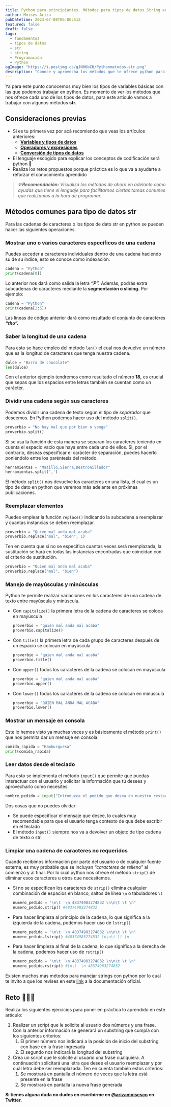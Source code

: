 ```yaml
---
title: Python para principiantes. Métodos para tipos de datos String en Python.
author: Moises Ariza
pubDatetime: 2023-07-08T06:00:51Z
featured: false
draft: false
tags:
  - fundamentos
  - tipos de datos
  - str
  - string
  - Programación
  - Python
ogImage: "https://i.postimg.cc/gJN06bCH/Pythonmetodos-str.png"
description: "Conoce y aprovecha los métodos que te ofrece python para los tipos de datos String y así facilitarte tus tareas en programación."
---
```

Ya para este punto conocemos muy bien los tipos de variables básicas con las que podemos trabajar en python. Es momento de ver los métodos que nos ofrece cada uno de los tipos de datos, para este artículo vamos a trabajar con algunos métodos **str.** 

## **Consideraciones previas**

- Si es tu primera vez por acá recomiendo que veas los artículos anteriores:
    - **[Variables y tipos de datos](https://arizamoises.co/posts/python-para-principiantes-variables-y-tipos-de-datos/)**
    - **[Operadores y expresiones](https://arizamoises.co/posts/python-para-principiantes-operadores-y-expresiones/)**
    - [**Conversión de tipos de datos**](https://arizamoises.co/posts/python-para-principiantes-conversi%C3%B3n-de-tipos-de-datos-b%C3%A1sicos/)
- El lenguaje escogido para explicar los conceptos de codificación será python 🐍
- Realiza los retos propuestos porque práctica es lo que va a ayudarte a reforzar el conocimiento aprendido

> ***💡 Recomendación:** Visualiza los métodos de ahora en adelante como ayudas que tiene el lenguaje para facilitarnos ciertas tareas comunes que realizamos a la hora de programar.*
> 

## Métodos comunes para tipo de datos str

Para las  cadenas de caracteres o los tipos de dato str en python se pueden hacer las siguientes operaciones.

### Mostrar uno o varios caracteres específicos de una cadena

Puedes acceder a caracteres individuales dentro de una cadena haciendo su de su índice, esto se conoce como indexación.

```python
cadena = "Python"
print(cadena[0])   
```

Lo anterior nos dará como salida la letra ***“P”.*** Además, podrás extra subcadenas de caracteres mediante la **segmentación o slicing.** Por ejemplo:

```python
cadena = "Python"
print(cadena[2:5])  
```

Las líneas de código anterior dará como resultado el conjunto de caracteres ***“tho”.***

### Saber la longitud de una cadena

Para esto se hace empleo del método `len()` el cual nos devuelve un número que es la longitud de caracteres que tenga nuestra cadena. 

```python
dulce = "Barra de chocolate"
len(dulce)
```

Con el anterior ejemplo tendremos como resultado el número  **18,** es crucial que sepas que los espacios entre letras también se cuentan como un carácter. 

### Dividir una cadena según sus caracteres

Podemos dividir una cadena de texto según el tipo de *separador* que deseemos. En Python podemos hacer uso del método `split()`.

```python
proverbio = "No hay mal que por bien o venga"
proverbio.split()
```

Si se usa la función de esta manera se separan los caracteres teniendo en cuenta el espacio vacío que haya entre cada uno de ellos. Si, por el contrario, deseas especificar el carácter de separación, puedes hacerlo poniéndolo entre los paréntesis del método.

```python
herramientas = "Matillo,Sierra,Destronillador"
herramientas.split(',')
```

El método `split()` nos devuelve los caracteres en una lista, el cual es un tipo de dato en python que veremos más adelante en próximas publicaciones. 

### Reemplazar elementos

Puedes emplear la función `replace()` indicando la subcadena a reemplazar y cuantas instancias se deben reemplazar. 

```python
proverbio = "Quien mal anda mal acaba"
proverbio.replace("mal", "bien", 1)
```

Ten en cuenta que si no se especifica cuantas veces será reemplazada, la sustitución se hará en todas las instancias encontradas que coincidan con el criterio de sustitución.

```python
proverbio = "Quien mal anda mal acaba"
proverbio.replace("mal", "bien") 
```

### Manejo de mayúsculas y minúsculas

Python te permite realizar variaciones en los caracteres de una cadena de texto entre mayúscula y minúscula. 

- Con `capitalize()` la primera letra de la cadena de caracteres se coloca en mayúscula
    
    ```python
    proverbio = "quien mal anda mal acaba"
    proverbio.capitalize()
    ```
    
- Con `title()` la primera letra de cada grupo de caracteres después de un espacio se colocan en mayúscula
    
    ```python
    proverbio = "quien mal anda mal acaba"
    proverbio.title()
    ```
    
- Con `upper()` todos los caracteres de la cadena se colocan en mayúscula
    
    ```python
    proverbio = "quien mal anda mal acaba"
    proverbio.upper()
    ```
    
- Con `lower()` todos los caracteres de la cadena se colocan en minúscula
    
    ```python
    proverbio = "QUIEN MAL ANDA MAL ACABA"
    proverbio.lower()
    ```
    

### Mostrar un mensaje en consola

Este lo hemos visto ya muchas veces y es básicamente el método `print()` que nos permita dar un mensaje en consola.

```python
comida_rapida = "Hamburguesa"
print(comida_rapida)
```

### Leer datos desde el teclado

Para esto se implementa el método `input()` que permite que puedas interactuar con el usuario y solicitar la información que tú desees y aprovecharlo como necesites.

```python
nombre_pedido = input("Introduzca el pedido que desea en nuestro restaurante: ")
```

Dos cosas que no puedes olvidar:

- Se puede especificar el mensaje que desee, lo cuales muy recomendable para que el usuario tenga contexto de que debe escribir en el teclado
- El método `input()` siempre nos va a devolver un objeto de tipo cadena de texto o str

### Limpiar una cadena de caracteres no requeridos

Cuando recibimos información por parte del usuario o de cualquier fuente externa, es muy probable que se incluyan *“caracteres de relleno”* al comienzo y al final. Por lo cual python nos ofrece el método `strip()` de eliminar esos caracteres u otros que necesitemos.

- Si no se especifican los caracteres de `strip()` elimina cualquier combinación de espacios en blanco, saltos de línea `\n` o tabuladores `\t`
    
    ```python
    numero_pedido = "\n\t  \n 48374983274832 \n\n\t \t \n"
    numero_pedido.strip() #48374983274832
    ```
    
- Para hacer limpieza al principio de la cadena, lo que significa a la izquierda de la cadena,  podemos hacer uso de `lstrip()`
    
    ```python
    numero_pedido = "\n\t  \n 48374983274832 \n\n\t \t \n"
    numero_pedido.lstrip() #48374983274832 \n\n\t \t \n
    ```
    
- Para hacer limpieza al final de la cadena, lo que significa a la derecha de la cadena,  podemos hacer uso de `rstrip()`
    
    ```python
    numero_pedido = "\n\t  \n 48374983274832 \n\n\t \t \n"
    numero_pedido.rstrip() #\n\t  \n 48374983274832
    ```
    

Existen muchos más métodos para manejar strings con python por lo cual te invito a que los revises en este [link](https://docs.python.org/3/library/stdtypes.html#string-methods) a la documentación oficial. 

## Reto 🧑🏻‍🏭

Realiza los siguientes ejercicios para poner en práctica lo aprendido en este artículo: 

1. Realizar un script que le solicite al usuario dos números y una frase. Con la anterior información se generará un substring que cumpla con los siguientes criterios:
    1.  El primer número nos indicará a la posición de inicio del substring con base en la frase ingresada
    2. El segundo nos indicará la longitud del substring
2. Crea un script que le solicite al usuario una frase cualquiera. A continuación solicitará una letra que desee el usuario reemplazar y por cuál letra debe ser reemplazada. Ten en cuenta también estos criterios:
    1. Se mostrará en pantalla el número de veces que la letra está presente en la frase
    2. Se mostrará en pantalla la nueva frase generada

**Si tienes alguna duda no dudes en escribirme en [@arizamoisesco](https://twitter.com/arizamoisesCO) en Twitter.**